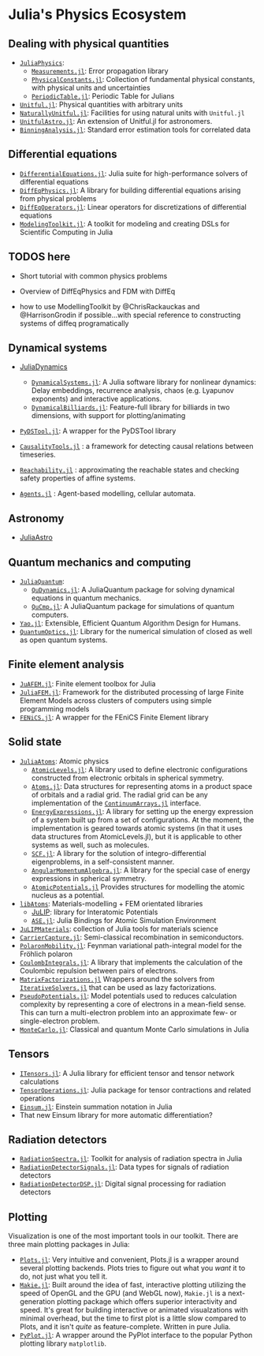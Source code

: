 # Julia's Physics Ecosystem

## Dealing with physical quantities

- [`JuliaPhysics`](https://github.com/JuliaPhysics/):
  - [`Measurements.jl`](https://github.com/JuliaPhysics/Measurements.jl): Error
    propagation library
  - [`PhysicalConstants.jl`](https://github.com/JuliaPhysics/PhysicalConstants.jl):
    Collection of fundamental physical constants, with physical units and
    uncertainties
  - [`PeriodicTable.jl`](https://github.com/JuliaPhysics/PeriodicTable.jl): Periodic Table for Julians
- [`Unitful.jl`](https://github.com/PainterQubits/Unitful.jl): Physical
  quantities with arbitrary units
- [`NaturallyUnitful.jl`](https://github.com/MasonProtter/NaturallyUnitful.jl):
  Facilities for using natural units with `Unitful.jl`
- [`UnitfulAstro.jl`](https://github.com/JuliaAstro/UnitfulAstro.jl): An extension of Unitful.jl for astronomers.
- [`BinningAnalysis.jl`](https://github.com/crstnbr/BinningAnalysis.jl): Standard error estimation tools for correlated data

## Differential equations

- [`DifferentialEquations.jl`](https://github.com/JuliaDiffEq/DifferentialEquations.jl):
  Julia suite for high-performance solvers of differential equations
- [`DiffEqPhysics.jl`](https://github.com/JuliaDiffEq/DiffEqPhysics.jl): A
  library for building differential equations arising from physical problems
- [`DiffEqOperators.jl`](https://github.com/JuliaDiffEq/DiffEqOperators.jl/):
  Linear operators for discretizations of differential equations
- [`ModelingToolkit.jl`](https://github.com/JuliaDiffEq/ModelingToolkit.jl): A
  toolkit for modeling and creating DSLs for Scientific Computing in Julia

## TODOS here

- Short tutorial with common physics problems
- Overview of DiffEqPhysics and FDM with DiffEq

- how to use ModellingToolkit by @ChrisRackauckas and @HarrisonGrodin if possible...with special reference to constructing systems of diffeq programatically

## Dynamical systems

- [JuliaDynamics](https://github.com/JuliaDynamics)
  - [`DynamicalSystems.jl`](https://github.com/JuliaDynamics/DynamicalSystems.jl):
    A Julia software library for nonlinear dynamics: Delay embeddings, recurrence analysis, chaos (e.g. Lyapunov exponents) and interactive applications.
  - [`DynamicalBilliards.jl`](https://github.com/JuliaDynamics/DynamicalBilliards.jl): Feature-full library for billiards in two dimensions, with support for plotting/animating

- [`PyDSTool.jl`](https://github.com/JuliaDiffEq/PyDSTool.jl): A wrapper for the
  PyDSTool library
- [`CausalityTools.jl`](https://github.com/kahaaga/CausalityTools.jl/) : a framework for detecting causal relations between timeseries.
- [`Reachability.jl`](https://github.com/JuliaReach/Reachability.jl) : approximating the reachable states and checking safety properties of affine systems.
- [`Agents.jl`](https://github.com/kavir1698/Agents.jl) : Agent-based modelling, cellular automata.

## Astronomy

- [JuliaAstro](https://github.com/JuliaAstro)

## Quantum mechanics and computing

- [`JuliaQuantum`](https://github.com/JuliaQuantum):
  - [`QuDynamics.jl`](https://github.com/JuliaQuantum/QuDynamics.jl): A
    JuliaQuantum package for solving dynamical equations in quantum mechanics.
  - [`QuCmp.jl`](https://github.com/JuliaQuantum/QuCmp.jl): A JuliaQuantum
    package for simulations of quantum computers.
- [`Yao.jl`](https://github.com/QuantumBFS/Yao.jl): Extensible, Efficient
  Quantum Algorithm Design for Humans.
- [`QuantumOptics.jl`](https://qojulia.org/): Library for the numerical simulation of closed as well as open quantum systems.

## Finite element analysis

- [`JuAFEM.jl`](https://github.com/KristofferC/JuAFEM.jl): Finite element
  toolbox for Julia
- [`JuliaFEM.jl`](https://github.com/JuliaFEM/JuliaFEM.jl): Framework for the
  distributed processing of large Finite Element Models across clusters of
  computers using simple programming models
- [`FENiCS.jl`](https://github.com/JuliaDiffEq/FEniCS.jl): A wrapper for the
  FEniCS Finite Element library

## Solid state

- [`JuliaAtoms`](https://github.com/JuliaAtoms/): Atomic physics
  - [`AtomicLevels.jl`](https://github.com/JuliaAtoms/AtomicLevels.jl): A
    library used to define electronic configurations constructed from electronic
    orbitals in spherical symmetry.
  - [`Atoms.jl`](https://github.com/JuliaAtoms/Atoms.jl/): Data structures for
    representing atoms in a product space of orbitals and a radial grid. The
    radial grid can be any implementation of the
    [`ContinuumArrays.jl`](https://github.com/JuliaApproximation/ContinuumArrays.jl)
    interface.
  - [`EnergyExpressions.jl`](https://github.com/JuliaAtoms/EnergyExpressions.jl):
    A library for setting up the energy expression of a system built up from a
    set of configurations. At the moment, the implementation is geared towards
    atomic systems (in that it uses data structures from AtomicLevels.jl), but
    it is applicable to other systems as well, such as molecules.
  - [`SCF.jl`](https://github.com/JuliaAtoms/SCF.jl): A library for the solution
    of integro-differential eigenproblems, in a self-consistent manner.
  - [`AngularMomentumAlgebra.jl`](https://github.com/JuliaAtoms/AngularMomentumAlgebra.jl):
    A library for the special case of energy expressions in spherical symmetry.
  - [`AtomicPotentials.jl`](https://github.com/JuliaAtoms/AtomicPotentials.jl)
    Provides structures for modelling the atomic nucleus as a potential.
- [`libAtoms`](https://github.com/libAtoms/): Materials-modelling + FEM
  orientated libraries
  - [JuLIP](https://github.com/libAtoms/JuLIP.jl): library for Interatomic
    Potentials
  - [`ASE.jl`](https://github.com/libAtoms/ASE.jl): Julia Bindings for Atomic
    Simulation Environment
- [`JuLIPMaterials`](https://github.com/cortner/JuLIPMaterials.jl): collection
  of Julia tools for materials science
- [`CarrierCapture.jl`](https://github.com/WMD-group/CarrierCapture.jl):
  Semi-classical recombination in semiconductors.
- [`PolaronMobility.jl`](https://github.com/jarvist/PolaronMobility.jl): Feynman
  variational path-integral model for the Fröhlich polaron
- [`CoulombIntegrals.jl`](https://github.com/jagot/CoulombIntegrals.jl): A
  library that implements the calculation of the Coulombic repulsion between
  pairs of electrons.
- [`MatrixFactorizations.jl`](https://github.com/jagot/MatrixFactorizations.jl)
  Wrappers around the solvers from
  [`IterativeSolvers.jl`](https://github.com/JuliaMath/IterativeSolvers.jl) that
  can be used as lazy factorizations.
- [`PseudoPotentials.jl`](https://github.com/jagot/PseudoPotentials.jl): Model
  potentials used to reduces calculation complexity by representing a core of
  electrons in a mean-field sense.  This can turn a multi-electron problem into
  an approximate few- or single-electron problem.
- [`MonteCarlo.jl`](https://github.com/crstnbr/MonteCarlo.jl): Classical and quantum Monte Carlo simulations in Julia

## Tensors

- [`ITensors.jl`](https://github.com/ITensor/ITensors.jl): A Julia library for
  efficient tensor and tensor network calculations
- [`TensorOperations.jl`](https://github.com/Jutho/TensorOperations.jl): Julia
  package for tensor contractions and related operations
- [`Einsum.jl`](https://github.com/ahwillia/Einsum.jl): Einstein summation
  notation in Julia
- That new Einsum library for more automatic differentiation?

## Radiation detectors

- [`RadiationSpectra.jl`](https://github.com/JuliaPhysics/RadiationSpectra.jl):
  Toolkit for analysis of radiation spectra in Julia
- [`RadiationDetectorSignals.jl`](https://github.com/JuliaPhysics/RadiationDetectorSignals.jl):
  Data types for signals of radiation detectors
- [`RadiationDetectorDSP.jl`](https://github.com/JuliaPhysics/RadiationDetectorDSP.jl):
  Digital signal processing for radiation detectors

## Plotting

Visualization is one of the most important tools in our toolkit.
There are three main plotting packages in Julia:

- [`Plots.jl`](https://github.com/JuliaPlots/Plots.jl): Very intuitive and
  convenient, Plots.jl is a wrapper around several plotting backends.  Plots
  tries to figure out what you _want_ it to do, not just what you tell it.
- [`Makie.jl`](https://github.com/JuliaPlots/Makie.jl): Built around the idea of
  fast, interactive plotting utilizing the speed of OpenGL and the GPU (and
  WebGL now), `Makie.jl` is a next-generation plotting package which offers
  superior interactivity and speed.  It's great for building interactive or
  animated visualzations with minimal overhead, but the time to first plot is a
  little slow compared to Plots, and it isn't _quite_ as feature-complete.
  Written in pure Julia.
- [`PyPlot.jl`](https://github.com/JuliaPy/PyPlot.jl): A wrapper around the
  PyPlot interface to the popular Python plotting library `matplotlib`.
